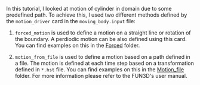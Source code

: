 In this tutorial, I looked at motion of cylinder in domain due to some predefined path. To achieve this, I used two different methods defined by the `motion_driver` card in the `moving_body.input` file:

1. `forced_motion` is used to define a motion on a straight line or rotation of the boundary. A perdiodic motion can be also defined using this card. You can find examples on this in the [Forced](https://github.com/kooroshg1/FUN3D/tree/master/Moving%20cylinder/Forced) folder.

2. `motion_from_file` is used to define a motion based on a path defined in a file. The motion is defined at each time step based on a transformation defined in `*.hst` file. You can find examples on this in the [Motion_file](https://github.com/kooroshg1/FUN3D/tree/master/Moving%20cylinder/Motion_file) folder. For more information please refer to the FUN3D's user manual.
